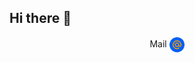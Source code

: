 ## Hi there 👋
<p align="center">
  Mail
  <img style="vertical-align: middle" src="https://github.com/dwfwby/dwfwby/blob/main/mail_ru_logo_icon_147267.webp" width="24">
</p>
